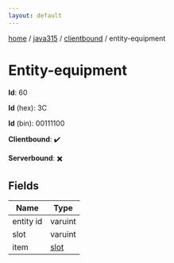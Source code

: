 ```yaml
---
layout: default
---
```


[home](/)  /  [java315](/protocol/java315)  /  [clientbound](/protocol/java315/clientbound)  /  entity-equipment

# Entity-equipment

**Id**: 60

**Id** (hex): 3C

**Id** (bin): 00111100

**Clientbound**: ✔️

**Serverbound**: ✖️

## Fields

Name | Type
---|---
entity id | varuint
slot | varuint
item | [slot](/protocol/java315/types/slot)

